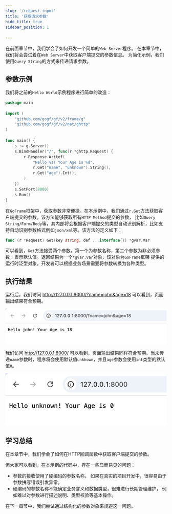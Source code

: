 ```yaml
---
slug: '/request-input'
title: '获取请求参数'
hide_title: true
sidebar_position: 1

---
```

在前面章节中，我们学会了如何开发一个简单的`Web Server`程序。
在本章节中，我们将会尝试着在`Web Server`中获取客户端提交的参数信息。
为简化示例，我们使用`Query String`的方式来传递请求参数。

## 参数示例

我们将之前的`Hello World`示例程序进行简单的改造：

```go title="main.go"
package main

import (
    "github.com/gogf/gf/v2/frame/g"
    "github.com/gogf/gf/v2/net/ghttp"
)

func main() {
    s := g.Server()
    s.BindHandler("/", func(r *ghttp.Request) {
        r.Response.Writef(
            "Hello %s! Your Age is %d",
            r.Get("name", "unknown").String(),
            r.Get("age").Int(),
        )
    })
    s.SetPort(8000)
    s.Run()
}
```
在`GoFrame`框架中，获取参数非常便捷。在本示例中，我们通过`r.Get`方法获取客户端提交的参数，该方法能够获取所有`HTTP Method`提交的参数，
比如`Query String/Form/Body`等，其内部将会根据客户端提交的类型自动识别解析，比如支持自动识别参数格式例如`json/xml`等。该方法的定义如下：
```go
func (r *Request) Get(key string, def ...interface{}) *gvar.Var
```
可以看到，`Get`方法接受两个参数，第一个为参数名称，第二个参数为非必须参数，表示默认值。返回结果为一个`*gvar.Var`对象，该对象为`GoFrame`框架
提供的运行时泛型对象，开发者可以根据业务场景需要将参数转换为各种类型。

## 执行结果

运行后，我们访问 http://127.0.0.1:8000/?name=john&age=18 可以看到，页面输出结果符合预期。

![img.png](img.png)

我们访问 http://127.0.0.1:8000/ 可以看到，页面输出结果同样符合预期。当未传递`name`参数时，程序将会使用默认值`unkhown`，并且`age`参数会使用`int`类型的默认值`0`。

![alt text](QQ_1730178667265.png)

## 学习总结

在本章节中，我们学会了如何在HTTP回调函数中获取客户端提交的参数。

但大家可以看到，在本示例的代码中，存在一些显而易见的问题：
- 参数的接收使用了硬编码的参数名称，
如果在真实的项目开发中，很容易由于参数拼写错误引发异常。
- 硬编码的参数名称不能确定业务含义和数据类型，很难进行长期管理维护，
例如难以对参数进行描述说明、类型校验等基本操作。

在下一章节中，我们尝试通过结构化的参数对象来规避这一问题。

